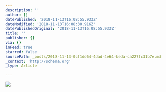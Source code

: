 ```yaml
---
description: ''
author: []
datePublished: '2018-11-13T16:08:55.933Z'
dateModified: '2018-11-13T16:08:30.916Z'
datePublishedOriginal: '2018-11-13T16:08:55.933Z'
title: ''
publisher: {}
via: {}
inFeed: true
starred: false
sourcePath: _posts/2018-11-13-0cf1dd64-4dad-4e61-beda-ca227fc31b7e.md
_context: 'http://schema.org'
_type: Article

---
```

![](https://the-grid-user-content.s3-us-west-2.amazonaws.com/9c5538e3-4150-4ac9-815d-0e86dfe2a766.jpg)